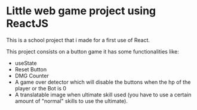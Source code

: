 # Little web game project using ReactJS

This is a school project that i made for a first use of React.

This project consists on a button game it has some functionalities like: 

  - useState
  - Reset Button
  - DMG Counter
  - A game over detector which will disable the buttons when the hp of the player or the Bot is 0
  - A translatable image when ultimate skill used (you have to use a certain amount of "normal" skills to use the ultimate).

